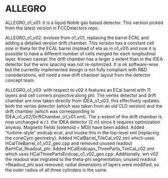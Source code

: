 ALLEGRO
========================
ALLEGRO_o1_v01: it is a liquid Noble gas based detector. This version picked from the latest version in FCCDetectors repo.

ALLEGRO_o1_v02: evolves from o1_v01, replacing the barrel ECAL and adding a detailed version drift chamber.
This version has a constant cell size in theta for the ECAL barrel (instead of eta as in o1_v01) and now it is possible to have a different number of cells merged for each longitudinal layer.
Known caveat: the drift chamber has a larger z extent than in the IDEA detector but the wire spacing was not re-optimized. It is ok software-wise but the currently implemented design is not fully compliant with R&D considerations, will need a new drift chamber layout from the detector concept team.

ALLEGRO_o1_v03: with respect to v02 it features an ECal barrel with 11 layers and cell corners projective along phi.
The vertex detector and drift chamber are now taken directly from IDEA_o1_v03, this effectively updates both the vertex detector (which was taken from an old CLD version) and the drift chamber (which was corresponding to IDEA_o1_v02/DriftChamber_o1_v01.xml). The z-extent of the drift chamber is now unchanged w.r.t. the IDEA detector (2 m) since it requires optimization anyway.
Magnetic fields (solenoid + MDI) have been added.
Added "turbine-style" endcap ecal, and invoke this in the top-level xml (replacing the coneCyro geometry).
Added HCalBarrel_TileCal_v02.xml which uses HCalTileBarrel_o1_v02_geo.cpp and removed unused readout BarHCal_Readout_phi. 
Added HCalEndcaps_ThreeParts_TileCal_v02.xml which uses HCalThreePartsEndcap_o1_v02_geo.cpp. Additionally, wrt v02 the readout was migrated to the theta-phi segmentation; unused readout *Readout_phi was removed; radial dimensions of layers were modified, so the outer radius of all three cylinders is the same. 
